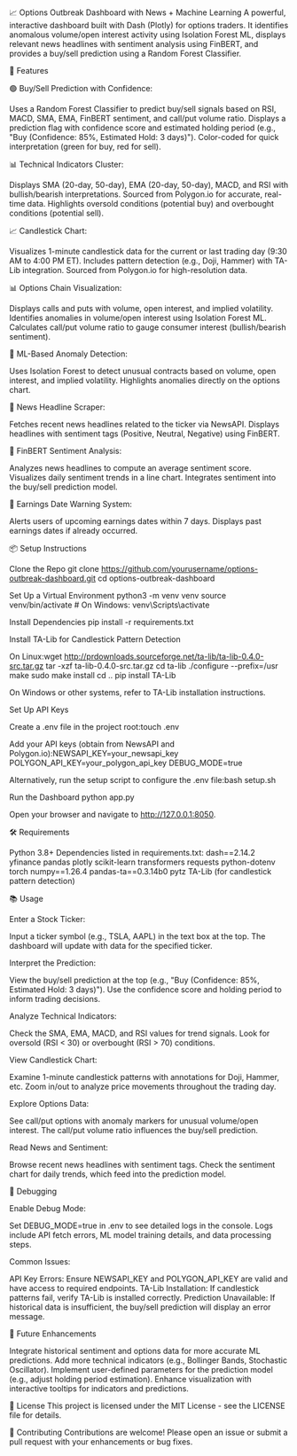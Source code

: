 📈 Options Outbreak Dashboard with News + Machine Learning
A powerful, interactive dashboard built with Dash (Plotly) for options traders. It identifies anomalous volume/open interest activity using Isolation Forest ML, displays relevant news headlines with sentiment analysis using FinBERT, and provides a buy/sell prediction using a Random Forest Classifier.

🚀 Features

🟢 Buy/Sell Prediction with Confidence:

Uses a Random Forest Classifier to predict buy/sell signals based on RSI, MACD, SMA, EMA, FinBERT sentiment, and call/put volume ratio.
Displays a prediction flag with confidence score and estimated holding period (e.g., "Buy (Confidence: 85%, Estimated Hold: 3 days)").
Color-coded for quick interpretation (green for buy, red for sell).


📊 Technical Indicators Cluster:

Displays SMA (20-day, 50-day), EMA (20-day, 50-day), MACD, and RSI with bullish/bearish interpretations.
Sourced from Polygon.io for accurate, real-time data.
Highlights oversold conditions (potential buy) and overbought conditions (potential sell).


📈 Candlestick Chart:

Visualizes 1-minute candlestick data for the current or last trading day (9:30 AM to 4:00 PM ET).
Includes pattern detection (e.g., Doji, Hammer) with TA-Lib integration.
Sourced from Polygon.io for high-resolution data.


📊 Options Chain Visualization:

Displays calls and puts with volume, open interest, and implied volatility.
Identifies anomalies in volume/open interest using Isolation Forest ML.
Calculates call/put volume ratio to gauge consumer interest (bullish/bearish sentiment).


🤖 ML-Based Anomaly Detection:

Uses Isolation Forest to detect unusual contracts based on volume, open interest, and implied volatility.
Highlights anomalies directly on the options chart.


📰 News Headline Scraper:

Fetches recent news headlines related to the ticker via NewsAPI.
Displays headlines with sentiment tags (Positive, Neutral, Negative) using FinBERT.


💬 FinBERT Sentiment Analysis:

Analyzes news headlines to compute an average sentiment score.
Visualizes daily sentiment trends in a line chart.
Integrates sentiment into the buy/sell prediction model.


📅 Earnings Date Warning System:

Alerts users of upcoming earnings dates within 7 days.
Displays past earnings dates if already occurred.




📦 Setup Instructions

Clone the Repo
git clone https://github.com/yourusername/options-outbreak-dashboard.git
cd options-outbreak-dashboard


Set Up a Virtual Environment
python3 -m venv venv
source venv/bin/activate  # On Windows: venv\Scripts\activate


Install Dependencies
pip install -r requirements.txt


Install TA-Lib for Candlestick Pattern Detection

On Linux:wget http://prdownloads.sourceforge.net/ta-lib/ta-lib-0.4.0-src.tar.gz
tar -xzf ta-lib-0.4.0-src.tar.gz
cd ta-lib
./configure --prefix=/usr
make
sudo make install
cd ..
pip install TA-Lib


On Windows or other systems, refer to TA-Lib installation instructions.


Set Up API Keys

Create a .env file in the project root:touch .env


Add your API keys (obtain from NewsAPI and Polygon.io):NEWSAPI_KEY=your_newsapi_key
POLYGON_API_KEY=your_polygon_api_key
DEBUG_MODE=true


Alternatively, run the setup script to configure the .env file:bash setup.sh




Run the Dashboard
python app.py


Open your browser and navigate to http://127.0.0.1:8050.




🛠️ Requirements

Python 3.8+
Dependencies listed in requirements.txt:
dash==2.14.2
yfinance
pandas
plotly
scikit-learn
transformers
requests
python-dotenv
torch
numpy==1.26.4
pandas-ta==0.3.14b0
pytz
TA-Lib (for candlestick pattern detection)




📚 Usage

Enter a Stock Ticker:

Input a ticker symbol (e.g., TSLA, AAPL) in the text box at the top.
The dashboard will update with data for the specified ticker.


Interpret the Prediction:

View the buy/sell prediction at the top (e.g., "Buy (Confidence: 85%, Estimated Hold: 3 days)").
Use the confidence score and holding period to inform trading decisions.


Analyze Technical Indicators:

Check the SMA, EMA, MACD, and RSI values for trend signals.
Look for oversold (RSI < 30) or overbought (RSI > 70) conditions.


View Candlestick Chart:

Examine 1-minute candlestick patterns with annotations for Doji, Hammer, etc.
Zoom in/out to analyze price movements throughout the trading day.


Explore Options Data:

See call/put options with anomaly markers for unusual volume/open interest.
The call/put volume ratio influences the buy/sell prediction.


Read News and Sentiment:

Browse recent news headlines with sentiment tags.
Check the sentiment chart for daily trends, which feed into the prediction model.




🐞 Debugging

Enable Debug Mode:

Set DEBUG_MODE=true in .env to see detailed logs in the console.
Logs include API fetch errors, ML model training details, and data processing steps.


Common Issues:

API Key Errors: Ensure NEWSAPI_KEY and POLYGON_API_KEY are valid and have access to required endpoints.
TA-Lib Installation: If candlestick patterns fail, verify TA-Lib is installed correctly.
Prediction Unavailable: If historical data is insufficient, the buy/sell prediction will display an error message.




🌟 Future Enhancements

Integrate historical sentiment and options data for more accurate ML predictions.
Add more technical indicators (e.g., Bollinger Bands, Stochastic Oscillator).
Implement user-defined parameters for the prediction model (e.g., adjust holding period estimation).
Enhance visualization with interactive tooltips for indicators and predictions.


📜 License
This project is licensed under the MIT License - see the LICENSE file for details.

🤝 Contributing
Contributions are welcome! Please open an issue or submit a pull request with your enhancements or bug fixes.
